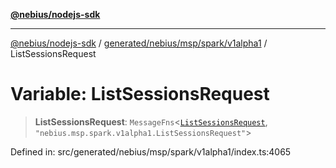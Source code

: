 [**@nebius/nodejs-sdk**](../../../../../../README.md)

***

[@nebius/nodejs-sdk](../../../../../../README.md) / [generated/nebius/msp/spark/v1alpha1](../README.md) / ListSessionsRequest

# Variable: ListSessionsRequest

> **ListSessionsRequest**: `MessageFns`\<[`ListSessionsRequest`](../interfaces/ListSessionsRequest.md), `"nebius.msp.spark.v1alpha1.ListSessionsRequest"`\>

Defined in: src/generated/nebius/msp/spark/v1alpha1/index.ts:4065

